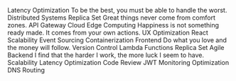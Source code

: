 Latency Optimization To be the best, you must be able to handle the worst. Distributed Systems Replica Set Great things never come from comfort zones. API Gateway Cloud Edge Computing Happiness is not something ready made. It comes from your own actions. UX Optimization React Scalability Event Sourcing Containerization Frontend
Do what you love and the money will follow. Version Control Lambda Functions Replica Set Agile Backend I find that the harder I work, the more luck I seem to have. Scalability Latency Optimization Code Review JWT Monitoring Optimization DNS Routing
